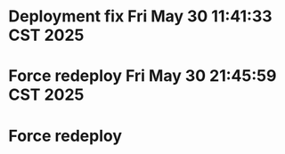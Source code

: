 # Deployment fix Fri May 30 11:41:33 CST 2025
# Force redeploy Fri May 30 21:45:59 CST 2025
# Force redeploy
